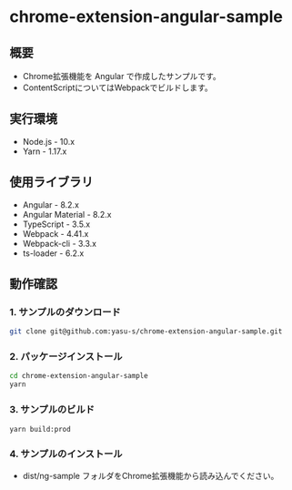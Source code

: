 # chrome-extension-angular-sample

## 概要

* Chrome拡張機能を Angular で作成したサンプルです。
* ContentScriptについてはWebpackでビルドします。

## 実行環境

* Node.js - 10.x
* Yarn - 1.17.x

## 使用ライブラリ

* Angular - 8.2.x
* Angular Material - 8.2.x
* TypeScript - 3.5.x
* Webpack - 4.41.x
* Webpack-cli - 3.3.x
* ts-loader - 6.2.x

## 動作確認

### 1. サンプルのダウンロード

```bash
git clone git@github.com:yasu-s/chrome-extension-angular-sample.git
```

### 2. パッケージインストール

```bash
cd chrome-extension-angular-sample
yarn
```

### 3. サンプルのビルド

```bash
yarn build:prod
```

### 4. サンプルのインストール

* dist/ng-sample フォルダをChrome拡張機能から読み込んでください。
